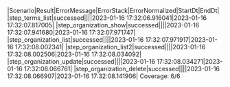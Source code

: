 |Scenario|Result|ErrorMessage|ErrorStack|ErrorNormalized|StartDt|EndDt|
|step_terms_list|successed||||2023-01-16 17:32:06.916041|2023-01-16 17:32:07.817005|
|step_organization_show|successed||||2023-01-16 17:32:07.941680|2023-01-16 17:32:07.971747|
|step_organization_list|successed||||2023-01-16 17:32:07.971917|2023-01-16 17:32:08.002341|
|step_organization_list2|successed||||2023-01-16 17:32:08.002506|2023-01-16 17:32:08.034092|
|step_organization_update|successed||||2023-01-16 17:32:08.034271|2023-01-16 17:32:08.066761|
|step_organization_delete|successed||||2023-01-16 17:32:08.066907|2023-01-16 17:32:08.141906|
Coverage: 6/6
